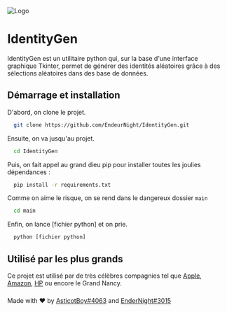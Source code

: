 
![Logo](https://zupimages.net/up/22/40/tj66.png)

# IdentityGen

IdentityGen est un utilitaire python qui, sur la base d'une interface graphique Tkinter, permet de générer des identités aléatoires grâce à des sélections aléatoires dans des base de données.
 

## Démarrage et installation

D'abord, on clone le projet.

```bash
  git clone https://github.com/EndeurNight/IdentityGen.git
```

Ensuite, on va jusqu'au projet.

```bash
  cd IdentityGen
```

Puis, on fait appel au grand dieu pip pour installer toutes les joulies dépendances : 

```bash
  pip install -r requirements.txt
```

Comme on aime le risque, on se rend dans le dangereux dossier ```main```

```bash
  cd main
```

Enfin, on lance [fichier python] et on prie.

```bash
  python [fichier python]
```


## Utilisé par les plus grands

Ce projet est utilisé par de très célèbres compagnies tel que [Apple](https://www.youtube.com/watch?v=xvFZjo5PgG0), [Amazon](https://www.youtube.com/watch?v=xvFZjo5PgG0), [HP](https://www.youtube.com/watch?v=xvFZjo5PgG0) ou encore le Grand Nancy.
###
###
Made with ❤️ by [AsticotBoy#4063](https://www.github.com/asticotboy) and [EnderNight#3015](https://www.github.com/asticotboy)
